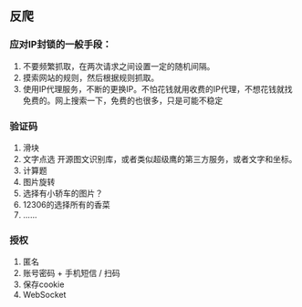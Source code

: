 ## 反爬
###  应对IP封锁的一般手段：
1. 不要频繁抓取，在两次请求之间设置一定的随机间隔。
2. 摸索网站的规则，然后根据规则抓取。
3. 使用IP代理服务，不断的更换IP。不怕花钱就用收费的IP代理，不想花钱就找免费的。网上搜索一下，免费的也很多，只是可能不稳定

### 验证码
1. 滑块
2. 文字点选
开源图文识别库，或者类似超级鹰的第三方服务，或者文字和坐标。
3. 计算题
4. 图片旋转
5. 选择有小轿车的图片？
6. 12306的选择所有的香菜
7. ......


### 授权
1. 匿名
2. 账号密码 + 手机短信 / 扫码
3. 保存cookie
4. WebSocket